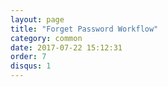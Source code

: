 ```yaml
---
layout: page
title: "Forget Password Workflow"
category: common
date: 2017-07-22 15:12:31
order: 7
disqus: 1
---
```



